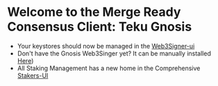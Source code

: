 # Welcome to the Merge Ready Consensus Client: Teku Gnosis

- Your keystores should now be managed in the [Web3Signer-ui](http://ui.web3signer-gnosis.dappnode?signer_url=http://web3signer.web3signer-gnosis.dappnode:9000)
- Don't have the Gnosis Web3Singer yet? It can be manually installed [Here](http://my.dappnode/#/installer/web3signer-gnosis.dnp.dappnode.eth))
- All Staking Management has a new home in the Comprehensive [Stakers-UI](http://my.dappnode/#/stakers/gnosis)
